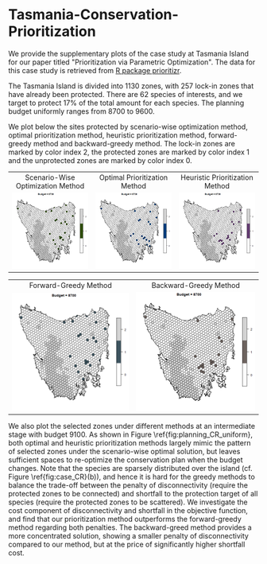 # Tasmania-Conservation-Prioritization
We provide the supplementary plots of the case study at Tasmania Island for our paper titled "Prioritization via Parametric Optimization". The data for this case study is retrieved from [R package prioritizr](https://cran.r-project.org/web/packages/prioritizr/vignettes/tasmania.html).

The Tasmania Island is divided into 1130 zones, with 257 lock-in zones that have already been protected. There are 62 species of interests, and we target to protect 17% of the total amount for each species. The planning budget uniformly ranges from 8700 to 9600. 






We plot below the sites protected by scenario-wise optimization method, optimal prioritization method, heuristic prioritization method, forward-greedy method and backward-greedy method. The lock-in zones are marked by color index 2, the protected zones are marked by color index 1 and the unprotected zones are marked by color index 0.


<table>
  <tr>
    <td align="center">Scenario-Wise Optimization Method</td>
    <td align="center">Optimal Prioritization Method</td>
    <td align="center">Heuristic Prioritization Method</td>
  </tr>
  <tr>
    <td><img src = "https://github.com/ConservationPrioritization/Tasmania-Conservation-Prioritization/blob/main/ScenOptAnimation.gif" width = 300px></td>
    <td><img src = "https://github.com/ConservationPrioritization/Tasmania-Conservation-Prioritization/blob/main/OptPrioAnimation.gif" width = 300px></td>
    <td><img src = "https://github.com/ConservationPrioritization/Tasmania-Conservation-Prioritization/blob/main/HeuPrioAnimation.gif" width = 300px></td>
   </tr> 
</table>

<table align="center">
   <tr>
     <td align="center">Forward-Greedy Method</td>
     <td align="center">Backward-Greedy Method</td>
   </tr>
   <tr>
      <td><img src="https://github.com/ConservationPrioritization/Tasmania-Conservation-Prioritization/blob/main/ForGreedyAnimation.gif" width = 300px></td>
      <td><img src="https://github.com/ConservationPrioritization/Tasmania-Conservation-Prioritization/blob/main/BackGreedyAnimation.gif" width = 300px></td>
  </tr>
</table>

We also plot the selected zones under different methods at an intermediate stage with budget $9100$. As shown in Figure \ref{fig:planning_CR_uniform}, both optimal and heuristic prioritization methods largely mimic the pattern of selected zones under the scenario-wise optimal solution, but leaves sufficient spaces to re-optimize the conservation plan when the budget changes. Note that the species are sparsely distributed over the island (cf. Figure \ref{fig:case_CR}(b)), and hence it is hard for the greedy methods to balance the trade-off between the penalty of disconnectivity (require the protected zones to be connected) and shortfall to the protection target of all species (require the protected zones to be scattered). We investigate the cost component of disconnectivity and shortfall in the objective function, and find that our prioritization method outperforms the forward-greedy method regarding both penalties. The backward-greed method provides a more concentrated solution, showing a smaller penalty of disconnectivity compared to our method, but at the price of significantly higher shortfall cost.
